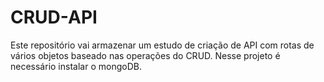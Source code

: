 # CRUD-API
Este repositório vai armazenar um estudo de criação de API com rotas de vários objetos baseado nas operações do CRUD. Nesse projeto é necessário instalar o mongoDB.
